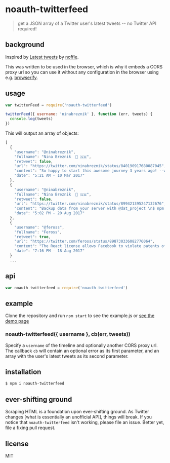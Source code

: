 # noauth-twitterfeed

> get a JSON array of a Twitter user's latest tweets -- no Twitter API required!

## background

Inspired by  [Latest tweets](https://github.com/noffle/latest-tweets/blob/master/README.md) by
[noffle](https://github.com/noffle).

This was written to be used in the browser, which is why it embeds a CORS proxy url so you can
use it without any configuration in the browser using e.g.
[browserify](https://github.com/substack/node-browserify).

## usage

```js
var twitterFeed = require('noauth-twitterfeed')

twitterFeed({ username: 'ninabreznik' }, function (err, tweets) {
  console.log(tweets)
})
```

This will output an array of objects:

```js
[
  {
    "username": "@ninabreznik",
    "fullname": "Nina Breznik  📍 🇬🇧",
    "retweet": false,
    "url": "https://twitter.com/ninabreznik/status/840190917680087045",
    "content": "So happy to start this awesome journey 3 years ago! --w @serapath @codingamigos @wizardamigos \nhttp://www.codingamigos.com/ pic.twitter.com/3gs14NWWzh",
    "date": "5:21 AM - 10 Mar 2017"
  },
  {
    "username": "@ninabreznik",
    "fullname": "Nina Breznik  📍 🇬🇧",
    "retweet": false,
    "url": "https://twitter.com/ninabreznik/status/899421395247132676",
    "content": "Backup data from your server with @dat_project \n$ npm install -g dat\n$ dat share .  # on server\n$ dat clone dat://...  # on local computer",
    "date": "5:02 PM - 20 Aug 2017"
  },
  {
    "username": "@feross",
    "fullname": "Feross",
    "retweet": true,
    "url": "https://twitter.com/feross/status/898730336082776064",
    "content": "The React license allows Facebook to violate patents of companies that use React, and those companies can't sue to stop Facebook",
    "date": "7:16 PM - 18 Aug 2017"
  }
  ...
```

## api

```js
var noauth-twitterfeed = require('noauth-twitterfeed')
```
## example

Clone the repository and run `npm start` to see the example.js or [see the demo page](https://ninabreznik.github.io/noauth-twitterfeed/)

### noauth-twitterfeed({ username }, cb(err, tweets))

Specify a `username` of the timeline and optionally another CORS proxy url. The callback `cb` will contain an
optional error as its first parameter, and an array with the user's latest
tweets as its second parameter.

## installation

```sh
$ npm i noauth-twitterfeed
```

## ever-shifting ground

Scraping HTML is a foundation upon ever-shifting ground. As Twitter changes
[what is essentially an unofficial API], things will break. If you notice that
`noauth-twitterfeed` isn't working, please file an issue. Better yet, file a fixing
pull request.

## license

MIT
